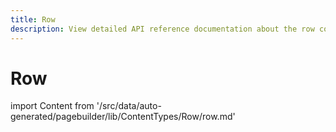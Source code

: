 ```yaml
---
title: Row
description: View detailed API reference documentation about the row content type of the Page Builder component for PWA Studio storefront projects.
---
```


# Row

<!--
The reference doc content is generated automatically from the source code.
To update this section, update the doc blocks in the source code
-->

import Content from '/src/data/auto-generated/pagebuilder/lib/ContentTypes/Row/row.md'

<Content />
